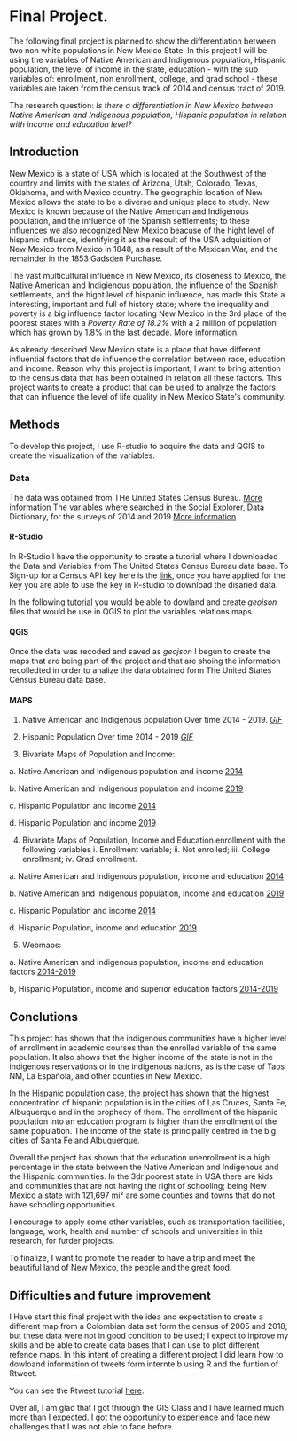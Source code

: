 # Final Project.

The following final project is planned to show the differentiation between two non white populations in New Mexico State. In this project I will be using the variables of Native American and Indigenous population, Hispanic population, the level of income in the state, education - with the sub variables of: enrollment, non enrollment, college, and grad school - these variables are taken from the census track of 2014 and census tract of 2019.

The research question: _Is there a differentiation in New Mexico between Native American and Indigenous population, Hispanic population in relation with income and education level?_ 


 ## Introduction 
 
 
 New Mexico is a state of USA which is located at the Southwest of the country and limits with the states of Arizona, Utah, Colorado, Texas, Oklahoma, and with Mexico country. The geographic location of New Mexico allows the state to be a diverse and unique place to study. New Mexico is known because of the Native American and Indigenous population, and the influence of the Spanish settlements; to these influences we also recognized New Mexico beacuse of the hight level of hispanic influence, identifying it as the resoult of the USA adquisition of New Mexico from Mexico in 1848, as a result of the Mexican War, and the remainder in the 1853 Gadsden Purchase.
 
 
 The vast multicultural influence in New Mexico, its closeness to Mexico, the Native American and Indigienous population, the influence of the Spanish settlements, and the hight level of hispanic influence, has made this State a interesting, important and full of history state; where the inequality and poverty is a big influence factor locating New Mexico in the 3rd place of the poorest states with a _Poverty Rate of 18.2%_  with a 2 million of population which has grown by 1.8%  in the last decade. [More information](https://www.safety.com/the-poorest-states-in-america/). 
 
 As already described New Mexico state is a place that have different influential factors that do influence the correlation between race, education and income. Reason why this project is important; I want to bring attention to the census data that has been obtained in relation all these factors. This project wants to create a product that can be used to analyze the factors that can influence the level of life quality in New Mexico State's community. 
 
 
 ## Methods 
 
 
 
 To develop this project, I use R-studio to acquire the data and QGIS to create the visualization of the variables. 


### Data 


The data was obtained from THe United States Census Bureau. [More information](https://www.census.gov/en.html) 
The variables where searched in the Social Explorer, Data Dictionary, for the surveys of 2014 and 2019 [More information](https://www.socialexplorer.com/data/ACS2019_5yr/metadata/) 

 #### R-Studio 
 
 
In R-Studio I have the opportunity to create a tutorial where I downloaded the Data and Variables from The United States Census Bureau data base. To Sign-up for a Census API key here is the [link](https://api.census.gov/data/key_signup.html), once you have applied for the key you are able to use the key in R-studio to download the disaried data. 

 In the following [tutorial](/final_project/Laura_Torres_NM_final_project.html) you would be able to dowland and create _geojson_ files that would be use in QGIS to plot the variables relations maps.  

 
#### QGIS 

Once the data was recoded and saved as _geojson_ I begun to create the maps that are being part of the project and that are shoing the information recolledted in order to analize the data obtained form The United States Census Bureau data base. 

#### MAPS

1. Native American and Indigenous population Over time 2014 - 2019. [_GIF_](/final_project/INPOP_New_Mexico2014-19.gif)

2. Hispanic Population Over time 2014 - 2019 [ _GIF_](/final_project/POP_New_Mexico2014-19.gif)

3. Bivariate Maps of Population and Income:

a. Native American and Indigenous population and income [2014](/final_project/Bi-ind-New_Mexico2014.jpg)

b. Native American and Indigenous population and income [2019](/final_project/Bi-ind-New_Mexico2019.jpg)

c. Hispanic Population and income [2014](/final_project/bi-New_Mexico2014.jpg)

d. Hispanic Population and income [2019](/final_project/bi-New_Mexico2019.jpg)


4. Bivariate Maps of Population, Income and Education enrollment with the following variables i. Enrollment variable; ii. Not enrolled; iii. College enrollment; iv. Grad enrollment.

a. Native American and Indigenous population, income and education [2014](/final_project/ed-ind-New_Mexico2014.gif)


b. Native American and Indigenous population, income and education [2019](/final_project/ed-ind-New_Mexico2019.gif)


c. Hispanic Population and income [2014](/final_project/HIS_enrolled_New_Mexico2014.gif)


d. Hispanic Population, income and education [2019](/final_project/HIS_enroll_New_Mexico2019.gif)


5. Webmaps:

a. Native American and Indigenous population, income  and education factors [2014-2019](/final_project/indigenousweb/index.html)

b, Hispanic Population, income and superior education factors [2014-2019](/final_project/qgis2web_2021_05_21-17_30_30_964646/index.html)


 ## Conclutions 
 
This project has shown that the indigenous communities have a higher level of enrollment in academic courses than the enrolled variable of the same population. It also shows that the higher income of the state is not in the indigenous reservations or in the indigenous nations, as is the case of Taos NM, La Española, and other counties in New Mexico.

In the Hispanic population case, the project has shown that the highest concentration of hispanic population is in the cities of Las Cruces, Santa Fe, Albuquerque and in the prophecy of them. The enrollment of the hispanic population into an education program is higher than the enrollment of the same population. The income of the state is principally centred in the big cities of Santa Fe and Albuquerque.

Overall the project has shown that the education unenrollment is a high percentage in the state between the Native American and Indigenous and the Hispanic communities. In the 3dr poorest state in USA there are kids and communities that are not having the right of schooling; being New Mexico a state with 121,697 mi² are some counties and towns that do not have schooling opportunities. 

I encourage to apply some other variables, such as transportation facilities, language, work, health and number of schools and universities in this research, for furder projects. 

To finalize, I want to promote the reader to have a trip and meet the beautiful land of New Mexico, the people and the great food.


 ## Difficulties and future improvement 
 
 I Have start this final project with the idea and expectation to create a different map from a Colombian data set form the census of 2005 and 2018; but these data were not in good condition to be used; I expect to inprove my skills and be able to create data bases that I can use to plot different refence maps. In this intent of creating a different project I did learn how to dowloand information of tweets form internte b using R and the funtion of Rtweet. 
 
 You can see the Rtweet tutorial [here](/final_project/tweeter.html).
 
Over all, I am glad that I got through the GIS Class and I have learned much more than I expected. I got the opportunity to experience and face new challenges that I was not able to face before.  
